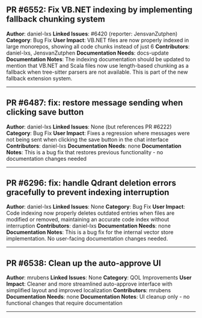 ## PR #6552: Fix VB.NET indexing by implementing fallback chunking system

**Author**: daniel-lxs
**Linked Issues**: #6420 (reporter: JensvanZutphen)
**Category**: Bug Fix
**User Impact**: VB.NET files are now properly indexed in large monorepos, showing all code chunks instead of just 6
**Contributors**: daniel-lxs, JensvanZutphen
**Documentation Needs**: docs-update
**Documentation Notes**: The indexing documentation should be updated to mention that VB.NET and Scala files now use length-based chunking as a fallback when tree-sitter parsers are not available. This is part of the new fallback extension system.

---
## PR #6487: fix: restore message sending when clicking save button

**Author**: daniel-lxs
**Linked Issues**: None (but references PR #6222)
**Category**: Bug Fix
**User Impact**: Fixes a regression where messages were not being sent when clicking the save button in the chat interface
**Contributors**: daniel-lxs
**Documentation Needs**: none
**Documentation Notes**: This is a bug fix that restores previous functionality - no documentation changes needed

---
## PR #6296: fix: handle Qdrant deletion errors gracefully to prevent indexing interruption

**Author**: daniel-lxs
**Linked Issues**: None
**Category**: Bug Fix
**User Impact**: Code indexing now properly deletes outdated entries when files are modified or removed, maintaining an accurate code index without interruption
**Contributors**: daniel-lxs
**Documentation Needs**: none
**Documentation Notes**: This is a bug fix for the internal vector store implementation. No user-facing documentation changes needed.

---
## PR #6538: Clean up the auto-approve UI

**Author**: mrubens
**Linked Issues**: None
**Category**: QOL Improvements
**User Impact**: Cleaner and more streamlined auto-approve interface with simplified layout and improved localization
**Contributors**: mrubens
**Documentation Needs**: none
**Documentation Notes**: UI cleanup only - no functional changes that require documentation

---